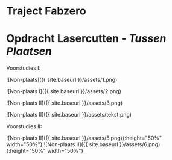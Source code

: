 # Traject Fabzero



# **Opdracht Lasercutten** - *Tussen Plaatsen*

Voorstudies I:

![Non-plaats]({{ site.baseurl }}/assets/1.png)

![Non-plaats I]({{ site.baseurl }}/assets/2.png)

![Non-plaats II]({{ site.baseurl }}/assets/3.png)

![Non-plaats II]({{ site.baseurl }}/assets/tekst.png)

Voorstudies II:

![Non-plaats II]({{ site.baseurl }}/assets/5.png){:height="50%" width="50%"}
![Non-plaats II]({{ site.baseurl }}/assets/6.png){:height="50%" width="50%"}
